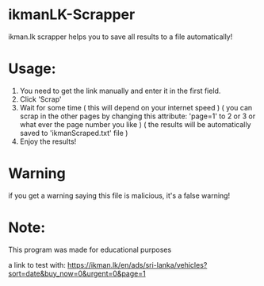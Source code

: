 # ikmanLK-Scrapper
ikman.lk scrapper helps you to save all results to a file automatically!

# Usage:
1. You need to get the link manually and enter it in the first field.
2. Click 'Scrap'
3. Wait for some time ( this will depend on your internet speed )
( you can scrap in the other pages by changing this attribute: 'page=1' to 2 or 3 or what ever the page number you like )
( the results will be automatically saved to 'ikmanScraped.txt' file )
4. Enjoy the results!

# Warning
if you get a warning saying this file is malicious, it's a false warning!

# Note: 
This program was made for educational purposes

a link to test with: https://ikman.lk/en/ads/sri-lanka/vehicles?sort=date&buy_now=0&urgent=0&page=1

